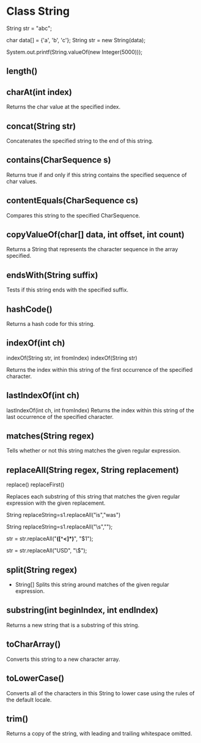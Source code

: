 # Class String

String str = "abc";

char data[] = {'a', 'b', 'c'};
String str = new String(data);

System.out.printf(String.valueOf(new Integer(5000)));

## length()

## charAt(int index)
Returns the char value at the specified index.


##  concat(String str)
Concatenates the specified string to the end of this string.

##  contains(CharSequence s)
Returns true if and only if this string contains the specified sequence of char values.

## contentEquals(CharSequence cs)
Compares this string to the specified CharSequence.

## copyValueOf(char[] data, int offset, int count)
Returns a String that represents the character sequence in the array specified.

## endsWith(String suffix)
Tests if this string ends with the specified suffix.


## hashCode()
Returns a hash code for this string.

## indexOf(int ch)
indexOf(String str, int fromIndex)
indexOf(String str)

Returns the index within this string of the first occurrence of the specified character.

## lastIndexOf(int ch)
lastIndexOf(int ch, int fromIndex)
Returns the index within this string of the last occurrence of the specified character.

## matches(String regex)
Tells whether or not this string matches the given regular expression.


## replaceAll(String regex, String replacement)
replace()
replaceFirst()

Replaces each substring of this string that matches the given regular expression with the given replacement.

String replaceString=s1.replaceAll("is","was")

String replaceString=s1.replaceAll("\\s",""); 

str = str.replaceAll("<b>([^<]*)</b>", "$1");

str = str.replaceAll("USD", "\\$");


## split(String regex)
- String[]
Splits this string around matches of the given regular expression.


## substring(int beginIndex, int endIndex)
Returns a new string that is a substring of this string.


## toCharArray()
Converts this string to a new character array.

## toLowerCase()
Converts all of the characters in this String to lower case using the rules of the default locale.


## trim()
Returns a copy of the string, with leading and trailing whitespace omitted.
